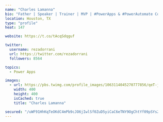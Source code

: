 ```yaml
---
name: "Charles Lamanna"
bio: "Father | Speaker | Trainer | MVP | #PowerApps & #PowerAutomate Community Super User | YouTuber Right-pointing triangle http://youtube.com/c/rezadorrani | Learn - Share - Clockwise rightwards and leftwards open circle arrows"
location: Houston, TX
type: "profile"
heat: 147

website: https://t.co/tAcqSdqguf

twitter:
  username: rezadorrani
  url: https://twitter.com/rezadorrani
  followers: 8564

topics:
  - Power Apps

images:
  - url: https://pbs.twimg.com/profile_images/1063114045270777856/qeT-jpWr_400x400.jpg
    width: 400
    height: 400
    isCached: true
    title: "Charles Lamanna"

secured: "/uWF91HhKqTeOKdC4mPb9cJO6jIwlSf0ZuD5yiCaC6eTNY9OgChtYf09pSYs2Cn0/ao1f6NtqmsfTl/TYQF8vUNfZLePNAc+N3cbw1XQ8bSB3EiEtawVNM+8nkgrLFQAqBF0S3HIe4LK3j4wsiSYQW9bEswZ+71bpkLEiNpdMxUJ1SvJ7vOZGREzhyA4vHvxixYY+v3BMFWY9j5njzAlLFIb+t5JjsiKCynM2EYXehN//cDM6xLPSTa8XuO564e8ytk7z2wR1G4B5ZOR1f2EBYltOBu+VxX4Axb/N4MM/FOO6WNDmCNpJdZEWq3AAnL0QBqzRMId8tBYs2Fhqz7xejNKamT8ZJpRf6GRUNbN3yVaqpz0vxBQDxSgQ0gK6PjZTzU2ZL/rLi2sASGNxEa9Jsb38xMskJCKqPfzNsok5tM=;EQGGNWxrNTYKU2YufRMjrw=="
---
```


